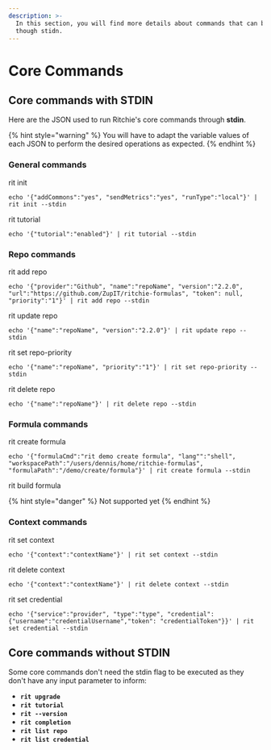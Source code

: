 ```yaml
---
description: >-
  In this section, you will find more details about commands that can be used
  though stidn.
---
```


# Core Commands

## Core commands with STDIN

Here are the JSON used to run Ritchie's core commands through **stdin**.

{% hint style="warning" %}
You will have to adapt the variable values of each JSON to perform the desired operations as expected.
{% endhint %}

### General commands

rit init

```text
echo '{"addCommons":"yes", "sendMetrics":"yes", "runType":"local"}' | rit init --stdin
```

rit tutorial

```text
echo '{"tutorial":"enabled"}' | rit tutorial --stdin
```

### Repo commands 

rit add repo

```text
echo '{"provider":"Github", "name":"repoName", "version":"2.2.0", "url":"https://github.com/ZupIT/ritchie-formulas", "token": null, "priority":"1"}' | rit add repo --stdin
```

rit update repo

```text
echo '{"name":"repoName", "version":"2.2.0"}' | rit update repo --stdin
```

rit set repo-priority

```text
echo '{"name":"repoName", "priority":"1"}' | rit set repo-priority --stdin
```

rit delete repo

```text
echo '{"name":"repoName"}' | rit delete repo --stdin
```

### Formula commands 

rit create formula

```text
echo '{"formulaCmd":"rit demo create formula", "lang"":"shell", "workspacePath":"/users/dennis/home/ritchie-formulas", "formulaPath":"/demo/create/formula"}' | rit create formula --stdin
```

rit build formula 

{% hint style="danger" %}
Not supported yet
{% endhint %}

### Context commands

rit set context

```text
echo '{"context":"contextName"}' | rit set context --stdin
```

rit delete context

```text
echo '{"context":"contextName"}' | rit delete context --stdin
```

rit set credential

```text
echo '{"service":"provider", "type":"type", "credential": {"username":"credentialUsername","token": "credentialToken"}}' | rit set credential --stdin
```

## Core commands without STDIN

Some core commands don't need the stdin flag to be executed as they don't have any input parameter to inform:

* **`rit upgrade`**
* **`rit tutorial`**
* **`rit --version`**
* **`rit completion`**
* **`rit list repo`**
* **`rit list credential`**

